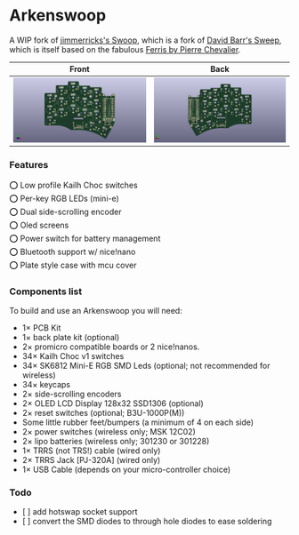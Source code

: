 # Arkenswoop

A WIP fork of [jimmerricks's Swoop](https://github.com/jimmerricks/swoop), which is a fork of [David Barr's Sweep](https://github.com/davidphilipbarr/Sweep), which is itself based on the fabulous [Ferris by Pierre Chevalier](https://github.com/pierrechevalier83/ferris).

| Front | Back |
| :---: | :---: |
| ![front](/images/exports/arkenswoop/front.png) | ![back](/images/exports/arkenswoop/back.png) |

### Features

⭕ Low profile Kailh Choc switches  
⭕ Per-key RGB LEDs (mini-e)  
⭕ Dual side-scrolling encoder  
⭕ Oled screens  
⭕ Power switch for battery management  
⭕ Bluetooth support w/ nice!nano  
⭕ Plate style case with mcu cover

### Components list

To build and use an Arkenswoop you will need:

* 1× PCB Kit
* 1× back plate kit (optional)
* 2× promicro compatible boards or 2 nice!nanos.
* 34× Kailh Choc v1 switches
* 34× SK6812 Mini-E RGB SMD Leds (optional; not recommended for wireless)
* 34× keycaps
* 2× side-scrolling encoders
* 2× OLED LCD Display 128x32 SSD1306 (optional)
* 2× reset switches (optional; B3U-1000P(M))
* Some little rubber feet/bumpers (a minimum of 4 on each side)
* 2× power switches (wireless only; MSK 12C02)
* 2× lipo batteries (wireless only; 301230 or 301228)
* 1× TRRS (not TRS!) cable (wired only)
* 2× TRRS Jack [PJ-320A] (wired only)
* 1× USB Cable (depends on your micro-controller choice)

### Todo

- [ ] add hotswap socket support
- [ ] convert the SMD diodes to through hole diodes to ease soldering

